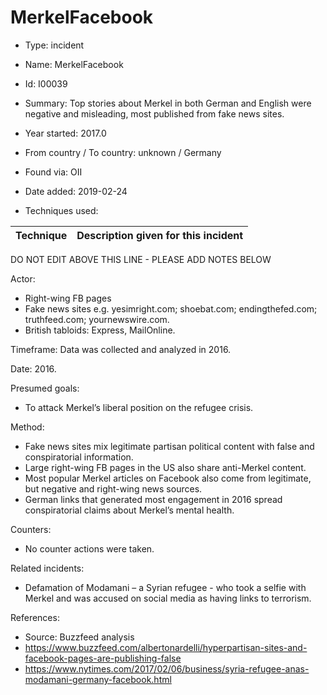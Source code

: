 # MerkelFacebook

* Type: incident

* Name: MerkelFacebook

* Id: I00039

* Summary: Top stories about Merkel in both German and English were negative and misleading, most published from fake news sites.

* Year started: 2017.0

* From country / To country: unknown / Germany

* Found via: OII

* Date added: 2019-02-24

* Techniques used: 

| Technique | Description given for this incident |
| --------- | ------------------------- |

DO NOT EDIT ABOVE THIS LINE - PLEASE ADD NOTES BELOW

Actor:

* Right-wing FB pages
* Fake news sites e.g. yesimright.com; shoebat.com; endingthefed.com; truthfeed.com; yournewswire.com.
* British tabloids: Express, MailOnline.

Timeframe: Data was collected and analyzed in 2016.

Date: 2016.

Presumed goals:
* To attack Merkel’s liberal position on the refugee crisis.

Method:
* Fake news sites mix legitimate partisan political content with false and conspiratorial information.
* Large right-wing FB pages in the US also share anti-Merkel content.
* Most popular Merkel articles on Facebook also come from legitimate, but negative and right-wing news sources.
* German links that generated most engagement in 2016 spread conspiratorial claims about Merkel’s mental health.

Counters:
* No counter actions were taken.

Related incidents: 

* Defamation of Modamani – a Syrian refugee - who took a selfie with Merkel and was accused on social media as having links to terrorism.

References:

* Source: Buzzfeed analysis
* https://www.buzzfeed.com/albertonardelli/hyperpartisan-sites-and-facebook-pages-are-publishing-false
* https://www.nytimes.com/2017/02/06/business/syria-refugee-anas-modamani-germany-facebook.html
 